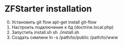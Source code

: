 ZFStarter installation
=======================================================
0. Установить git flow
apt-get install git-flow
1. Настроить подключение к бд (doctrine.local.php)
2. Запустить install.sh
sh ./install.sh
3. Создать симлинк
ln -s /path/to/public /path/to/www